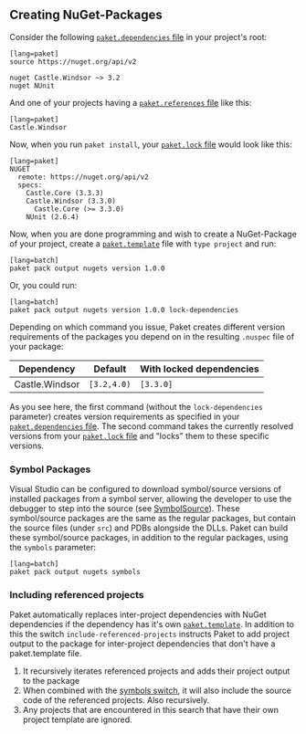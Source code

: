 ## Creating NuGet-Packages

Consider the following [`paket.dependencies` file][depfile] in your project's root:

    [lang=paket]
    source https://nuget.org/api/v2

    nuget Castle.Windsor ~> 3.2
    nuget NUnit

And one of your projects having a [`paket.references` file][reffile] like this:

    [lang=paket]
    Castle.Windsor

Now, when you run `paket install`, your [`paket.lock` file][lockfile] would look like this:

    [lang=paket]
    NUGET
      remote: https://nuget.org/api/v2
      specs:
        Castle.Core (3.3.3)
        Castle.Windsor (3.3.0)
          Castle.Core (>= 3.3.0)
        NUnit (2.6.4)

Now, when you are done programming and wish to create a NuGet-Package of your project, create a [`paket.template`][templatefile] file with `type project` and run:

    [lang=batch]
    paket pack output nugets version 1.0.0

Or, you could run:

    [lang=batch]
    paket pack output nugets version 1.0.0 lock-dependencies

Depending on which command you issue, Paket creates different version requirements of the packages you depend on in the resulting `.nuspec` file of your package:

<table>
  <thead>
    <th>Dependency</th>
    <th>Default</th>
    <th>With locked dependencies</th>
  </thead>
  <tbody>
    <tr>
      <td>Castle.Windsor</td>
      <td><code>[3.2,4.0)</code></td>
      <td><code>[3.3.0]</code></td>
    </tr>
  </tbody>
</table>

As you see here, the first command (without the `lock-dependencies` parameter) creates version requirements as specified in your [`paket.dependencies` file][depfile]. The second command takes the currently resolved versions from your [`paket.lock` file][lockfile] and "locks" them to these specific versions.

### Symbol Packages

Visual Studio can be configured to download symbol/source versions of installed packages from a symbol server, allowing the developer to use the debugger to step into the source (see [SymbolSource](http://www.symbolsource.org/Public/Home/VisualStudio)).
These symbol/source packages are the same as the regular packages, but contain the source files (under `src`) and PDBs alongside the DLLs.
Paket can build these symbol/source packages, in addition to the regular packages, using the `symbols` parameter:

    [lang=batch]
    paket pack output nugets symbols

### Including referenced projects

Paket automatically replaces inter-project dependencies with NuGet dependencies if the dependency has it's own [`paket.template`][templatefile].
In addition to this the switch `include-referenced-projects` instructs Paket to add project output to the package for inter-project dependencies that don't have a paket.template file.

1. It recursively iterates referenced projects and adds their project output to the package 
2. When combined with the [symbols switch](paket-pack.html#Symbol-Packages), it will also include the source code of the referenced projects.  Also recursively.
3. Any projects that are encountered in this search that have their own project template are ignored.

  [lockfile]: lock-file.html
  [depfile]: dependencies-file.html
  [reffile]: references-files.html
  [templatefile]: template-files.html
